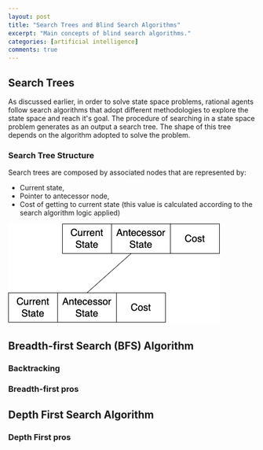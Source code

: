 ```yaml
---
layout: post
title: "Search Trees and Blind Search Algorithms"
excerpt: "Main concepts of blind search algorithms."
categories: [artificial intelligence]
comments: true
---
```


## Search Trees

As discussed earlier, in order to solve state space problems, rational agents follow search algorithms that adopt different methodologies to explore the state space and reach it's goal. The procedure of searching in a state space problem generates as an output a search tree. The shape of this tree depends on the algorithm adopted to solve the problem.

### Search Tree Structure

Search trees are composed by associated nodes that are represented by:

- Current state,
- Pointer to antecessor node,
- Cost of getting to current state (this value is calculated according to the search algorithm logic applied)

![Representation of two connected nodes of a Search Tree](/img/posts_img/node_representation.png)

## Breadth-first Search (BFS) Algorithm

### Backtracking

### Breadth-first pros

## Depth First Search Algorithm

### Depth First pros

